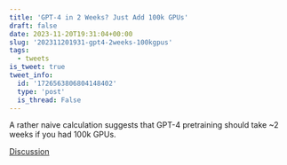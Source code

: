 ```yaml
---
title: 'GPT-4 in 2 Weeks? Just Add 100k GPUs'
draft: false
date: 2023-11-20T19:31:04+00:00
slug: '202311201931-gpt4-2weeks-100kgpus'
tags:
  - tweets
is_tweet: true
tweet_info:
  id: '1726563806804148402'
  type: 'post'
  is_thread: False
---
```




A rather naive calculation suggests that GPT-4 pretraining should take ~2 weeks if you had 100k GPUs.

[Discussion](https://x.com/sytelus/status/1726563806804148402)
